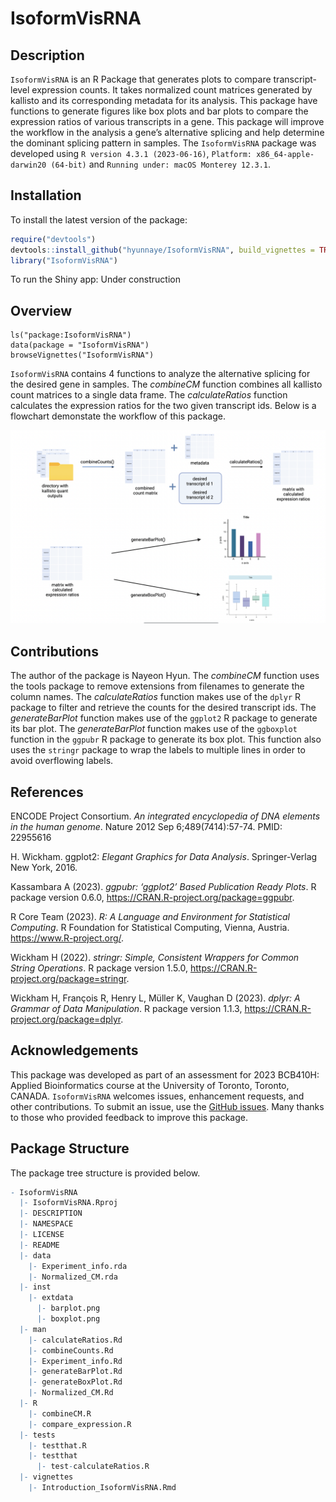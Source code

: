 
<!-- README.md is generated from README.Rmd. Please edit that file -->

# IsoformVisRNA

<!-- badges: start -->
<!-- badges: end -->

## Description

`IsoformVisRNA` is an R Package that generates plots to compare
transcript-level expression counts. It takes normalized count matrices
generated by kallisto and its corresponding metadata for its analysis.
This package have functions to generate figures like box plots and bar
plots to compare the expression ratios of various transcripts in a gene.
This package will improve the workflow in the analysis a gene’s
alternative splicing and help determine the dominant splicing pattern in
samples. The `IsoformVisRNA` package was developed using
`R version 4.3.1 (2023-06-16)`,
`Platform: x86_64-apple-darwin20 (64-bit)` and
`Running under: macOS Monterey 12.3.1`.

## Installation

To install the latest version of the package:

``` r
require("devtools")
devtools::install_github("hyunnaye/IsoformVisRNA", build_vignettes = TRUE)
library("IsoformVisRNA")
```

To run the Shiny app: Under construction

## Overview

    ls("package:IsoformVisRNA")
    data(package = "IsoformVisRNA") 
    browseVignettes("IsoformVisRNA")

`IsoformVisRNA` contains 4 functions to analyze the alternative splicing
for the desired gene in samples. The *combineCM* function combines all
kallisto count matrices to a single data frame. The *calculateRatios*
function calculates the expression ratios for the two given transcript
ids. Below is a flowchart demonstate the workflow of this package.

![](./inst/extdata/flowchart.png)

## Contributions

The author of the package is Nayeon Hyun. The *combineCM* function uses
the tools package to remove extensions from filenames to generate the
column names. The *calculateRatios* function makes use of the `dplyr` R
package to filter and retrieve the counts for the desired transcript
ids. The *generateBarPlot* function makes use of the `ggplot2` R package
to generate its bar plot. The *generateBarPlot* function makes use of
the `ggboxplot` function in the `ggpubr` R package to generate its box
plot. This function also uses the `stringr` package to wrap the labels
to multiple lines in order to avoid overflowing labels.

## References

ENCODE Project Consortium. *An integrated encyclopedia of DNA elements
in the human genome*. Nature 2012 Sep 6;489(7414):57-74. PMID: 22955616

H. Wickham. ggplot2: *Elegant Graphics for Data Analysis*.
Springer-Verlag New York, 2016.

Kassambara A (2023). *ggpubr: ‘ggplot2’ Based Publication Ready Plots*.
R package version 0.6.0, <https://CRAN.R-project.org/package=ggpubr>.

R Core Team (2023). *R: A Language and Environment for Statistical
Computing*. R Foundation for Statistical Computing, Vienna, Austria.
<https://www.R-project.org/>.

Wickham H (2022). *stringr: Simple, Consistent Wrappers for Common
String Operations*. R package version 1.5.0,
<https://CRAN.R-project.org/package=stringr>.

Wickham H, François R, Henry L, Müller K, Vaughan D (2023). *dplyr: A
Grammar of Data Manipulation*. R package version 1.1.3,
<https://CRAN.R-project.org/package=dplyr>.

## Acknowledgements

This package was developed as part of an assessment for 2023 BCB410H:
Applied Bioinformatics course at the University of Toronto, Toronto,
CANADA. `IsoformVisRNA` welcomes issues, enhancement requests, and other
contributions. To submit an issue, use the [GitHub
issues](https://github.com/hyunnaye/IsoformVisRNA/issues). Many thanks
to those who provided feedback to improve this package.

## Package Structure

The package tree structure is provided below.

``` r
- IsoformVisRNA
  |- IsoformVisRNA.Rproj
  |- DESCRIPTION
  |- NAMESPACE
  |- LICENSE
  |- README
  |- data
    |- Experiment_info.rda
    |- Normalized_CM.rda
  |- inst
    |- extdata
      |- barplot.png
      |- boxplot.png
  |- man
    |- calculateRatios.Rd
    |- combineCounts.Rd
    |- Experiment_info.Rd
    |- generateBarPlot.Rd
    |- generateBoxPlot.Rd
    |- Normalized_CM.Rd
  |- R
    |- combineCM.R
    |- compare_expression.R
  |- tests
    |- testthat.R
    |- testthat
      |- test-calculateRatios.R
  |- vignettes
    |- Introduction_IsoformVisRNA.Rmd
```
